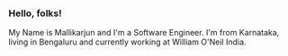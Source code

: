 ### Hello, folks!

My Name is Mallikarjun and I'm a Software Engineer. I'm from Karnataka, living in Bengaluru and currently working at William O'Neil India.

<!--
**MallikarjunnKB/MallikarjunnKB** is a ✨ _special_ ✨ repository because its `README.md` (this file) appears on your GitHub profile.

Here are some ideas to get you started:

- 🔭 I’m currently working on ...
- 🌱 I’m currently learning ...
- 👯 I’m looking to collaborate on ...
- 🤔 I’m looking for help with ...
- 💬 Ask me about ...
- 📫 How to reach me: ...
- 😄 Pronouns: ...
- ⚡ Fun fact: ...
-->
